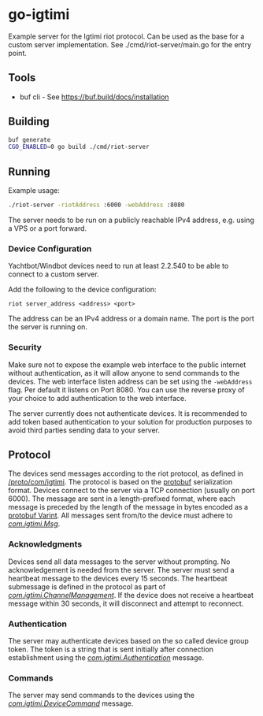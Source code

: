# go-igtimi

Example server for the Igtimi riot protocol. Can be used as the base for a custom server implementation.
See ./cmd/riot-server/main.go for the entry point.


## Tools
- buf cli - See https://buf.build/docs/installation

## Building

```bash
buf generate
CGO_ENABLED=0 go build ./cmd/riot-server
```

## Running
Example usage:
```bash
./riot-server -riotAddress :6000 -webAddress :8080
```

The server needs to be run on a publicly reachable IPv4 address, e.g. using a VPS or a port forward.

### Device Configuration
Yachtbot/Windbot devices need to run at least 2.2.540 to be able to connect to a custom server.

Add the following to the device configuration:
```
riot server_address <address> <port>
```
The address can be an IPv4 address or a domain name. The port is the port the server is running on.


### Security
Make sure not to expose the example web interface to the public internet without authentication, as it will allow anyone to send commands to the devices. The web interface listen address can be set using the `-webAddress` flag. Per default it listens on Port 8080.
You can use the reverse proxy of your choice to add authentication to the web interface.

The server currently does not authenticate devices. It is recommended to add token based authentication to your solution for production purposes to avoid third parties sending data to your server.


## Protocol
The devices send messages according to the riot protocol, as defined in [/proto/com/igtimi](/proto/com/igtimi/). The protocol is based on the [protobuf](https://developers.google.com/protocol-buffers) serialization format. Devices connect to the server via a TCP connection (usually on port 6000). The message are sent in a length-prefixed format, where each message is preceded by the length of the message in bytes encoded as a [protobuf Varint](https://protobuf.dev/programming-guides/encoding/#varints).
All messages sent from/to the device must adhere to [*com.igtimi.Msg*](./proto/com/igtimi/IgtimiStream.proto).

### Acknowledgments
Devices send all data messages to the server without prompting. No acknowledgement is needed from the server.
The server must send a heartbeat message to the devices every 15 seconds. The heartbeat submessage is defined in the protocol as part of [*com.igtimi.ChannelManagement*](./proto/com/igtimi/IgtimiStream.proto).
If the device does not receive a heartbeat message within 30 seconds, it will disconnect and attempt to reconnect.

### Authentication
The server may authenticate devices based on the so called device group token.
The token is a string that is sent initially after connection establishment using the [*com.igtimi.Authentication*](/proto/com/igtimi/IgtimiStream.proto) message.

### Commands
The server may send commands to the devices using the [*com.igtimi.DeviceCommand*](/proto/com/igtimi/IgtimiDevice.proto) message.
